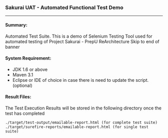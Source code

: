 ### Sakurai UAT - Automated Functional Test Demo
---
#### Summary:

Automated Test Suite. This is a demo of Selenium Testing Tool used for automated testing of Project Sakurai - PrepU ReArchitecture
Skip to end of banner


#### System Requirement:

* JDK 1.6 or above
* Maven 3.1
* Eclipse or IDE of choice in case there is need to update the script. (optional)
    
#### Result Files:	
The Test Execution Results will be stored in the following directory once the test has completed

    ./target/test-output/emailable-report.html (for complete test suite)
    ./target/surefire-reports/emailable-report.html (for single test suite)
